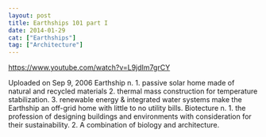 ```yaml
---
layout: post
title: Earthships 101 part I
date: 2014-01-29
cat: ["Earthships"]
tag: ["Architecture"]
---
```


https://www.youtube.com/watch?v=L9jdIm7grCY

Uploaded on Sep 9, 2006
Earthship n. 1. passive solar home made of natural and recycled materials 2. thermal mass construction for temperature stabilization. 3. renewable energy & integrated water systems make the Earthship an off-grid home with little to no utility bills.
Biotecture n. 1. the profession of designing buildings and environments with consideration for their sustainability. 2. A combination of biology and architecture.